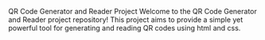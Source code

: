 QR Code Generator and Reader Project
Welcome to the QR Code Generator and Reader project repository! This project aims to provide a simple yet powerful tool for generating and reading QR codes using html and css.

